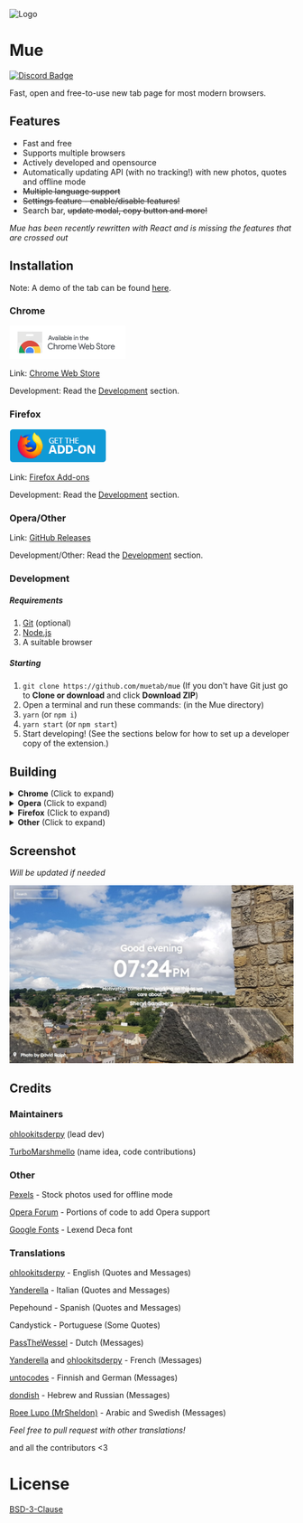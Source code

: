 ![Logo](https://github.com/muetab/branding/raw/master/logo/logo_horizontal.png)

# Mue
[![Discord Badge](https://discordapp.com/api/guilds/336039472250748928/widget.png)](https://discord.gg/HJmmmTB)

Fast, open and free-to-use new tab page for most modern browsers.

## Features
* Fast and free
* Supports multiple browsers
* Actively developed and opensource
* Automatically updating API (with no tracking!) with new photos, quotes and offline mode
* ~~Multiple language support~~
* ~~Settings feature - enable/disable features!~~
* Search bar, ~~update modal, copy button and more!~~

*Mue has been recently rewritten with React and is missing the features that are crossed out*

## Installation
Note: A demo of the tab can be found [here](https://mue.now.sh).
### Chrome
[![Chrome Web Store Logo](assets/chrome.png)](https://chrome.google.com/webstore/detail/mue/bngmbednanpcfochchhgbkookpiaiaid)

Link: [Chrome Web Store](https://chrome.google.com/webstore/detail/mue/bngmbednanpcfochchhgbkookpiaiaid)

Development: Read the [Development](#development) section.
### Firefox
[![Firefox Add-ons Logo](assets/firefox.png)](https://addons.mozilla.org/firefox/addon/mue)

Link: [Firefox Add-ons](https://addons.mozilla.org/firefox/addon/mue)

Development: Read the [Development](#development) section.
### Opera/Other
Link: [GitHub Releases](https://github.com/ohlookitsderpy/Mue/releases)

Development/Other: Read the [Development](#development) section.
### Development
##### Requirements
<ol>
  <li><a href='https://git-scm.com'>Git</a> (optional)</li>
  <li><a href='https://nodejs.org'>Node.js</a></li>
  <li>A suitable browser</li>
</ol>
<h5>Starting</h5>
<ol>
  <li> <code>git clone https://github.com/muetab/mue</code> (If you don't have Git just go to <b>Clone or
      download</b> and click <b>Download ZIP</b>)
  <li> Open a terminal and run these commands: (in the Mue directory)
  <li> <code>yarn</code> (or <code>npm i</code>)
  <li> <code>yarn start</code> (or <code>npm start</code>)
  <li> Start developing! (See the sections below for how to set up a developer copy of the extension.)
</ol>
<h2>Building</h5>
<details>
  <summary><b>Chrome</b> (Click to expand)</summary>
  <ol>
    <li> <code>yarn run build</code> (or <code>npm run build</code>)
    <li> Rename <code>manifest-chrome.json</code> in the "manfiest" folder to <code>manifest.json</code> in "build"
    <li> Visit <code>chrome://extensions</code> in Chrome
    <li> Click <b>Load unpacked</b> (Make sure <b>Developer Mode</b> is on)
    <li> Go to the directory containing the built copy of Mue and click <b>ok</b>
    <li> Enjoy your new tab!
</details>
<details>
  <summary><b>Opera</b> (Click to expand)</summary>
  <ol>
    <li> <code>yarn run build</code> (or <code>npm run build</code>)
    <li> Rename <code>manifest-opera.json</code> in the "manfiest" folder to <code>manifest.json</code> in "build"
    <li> Visit <code>about://extensions</code> in Opera
    <li> Click <b>Load unpacked extension...</b> (Make sure <b>Developer Mode</b> is on)
    <li> Go to the directory containing Mue and click <b>ok</b>
    <li> Enjoy your new tab!
</details>
<details>
  <summary><b>Firefox</b> (Click to expand)</summary>
  <i>Note: I'm currently trying to find a better method to do this, but this works for now.</i>
  <ol>
    <li> <code>yarn run build</code> (or <code>npm run build</code>)
    <li> Rename <code>manifest-firefox.json</code> in the "manfiest" folder to <code>manifest.json</code> in "build"
    <li> Move <code>manifest/background-opera.js</code> to <code>build/background-opera.js</code>   
    <li> Visit <code>about:debugging#addons</code> in Firefox
    <li> Click <b>Load Temporary Add-on</b>
    <li> Go to the directory containing Mue and click on the <b>manifest.json</b>
    <li> Enjoy your new tab!
  </ol>
</details>
<details>
  <summary><b>Other</b> (Click to expand)</summary>
  <i>Note: To get the full new tab experience, set your browser to open the <code>index.html</code> on startup and tab open!</i>
    <ol>
      <li> <code>yarn run build</code> (or <code>npm run build</code>)
      <li> Open the <code>index.html</code> in your browser
      <li> Enjoy your new tab!
    </ol>
</details>

## Screenshot
*Will be updated if needed*

![Screenshot](assets/screenshot.jpg)

## Credits
### Maintainers
[ohlookitsderpy](https://github.com/ohlookitsderpy) (lead dev)

[TurboMarshmello](https://github.com/TurboMarshmello) (name idea, code contributions)

### Other
[Pexels](https://pexels.com) - Stock photos used for offline mode

[Opera Forum](https://forums.opera.com/topic/25046/how-to-disable-completely-the-speed-dial/14) - Portions of code to add Opera support

[Google Fonts](https://fonts.google.com/specimen/Lexend+Deca) - Lexend Deca font

### Translations
[ohlookitsderpy](https://github.com/ohlookitsderpy) - English (Quotes and Messages)

[Yanderella](https://github.com/gbacretin) - Italian (Quotes and Messages)

Pepehound - Spanish (Quotes and Messages)

Candystick - Portuguese (Some Quotes)

[PassTheWessel](https://github.com/PassTheWessel) - Dutch (Messages)

[Yanderella](https://github.com/gbacretin) and [ohlookitsderpy](https://github.com/ohlookitsderpy) - French (Messages)

[untocodes](https://github.com/untocodes) - Finnish and German (Messages)

[dondish](https://github.com/dondish) - Hebrew and Russian (Messages)

[Roee Lupo (MrSheldon)](https://github.com/MrSheldon) - Arabic and Swedish (Messages)

*Feel free to pull request with other translations!*

and all the contributors <3

# License
[BSD-3-Clause](LICENSE)
